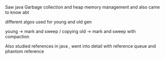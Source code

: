 Saw java Garbage collection and heap memory management 
and also came to know abt 

different algos used for young and old gen 

young -> mark and sweep / copying
old -> mark and sweep with compaction 

Also studied references in java , 
went into detail with reference queue and phantom reference

